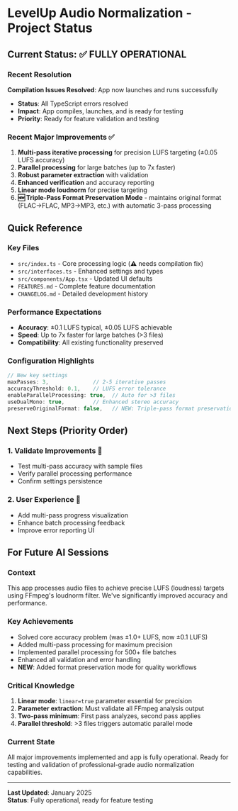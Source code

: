 # LevelUp Audio Normalization - Project Status

## Current Status: ✅ FULLY OPERATIONAL

### Recent Resolution
**Compilation Issues Resolved**: App now launches and runs successfully
- **Status**: All TypeScript errors resolved
- **Impact**: App compiles, launches, and is ready for testing
- **Priority**: Ready for feature validation and testing

### Recent Major Improvements ✅
1. **Multi-pass iterative processing** for precision LUFS targeting (±0.05 LUFS accuracy)
2. **Parallel processing** for large batches (up to 7x faster)
3. **Robust parameter extraction** with validation
4. **Enhanced verification** and accuracy reporting
5. **Linear mode loudnorm** for precise targeting
6. **🆕 Triple-Pass Format Preservation Mode** - maintains original format (FLAC→FLAC, MP3→MP3, etc.) with automatic 3-pass processing

## Quick Reference

### Key Files
- `src/index.ts` - Core processing logic (⚠️ needs compilation fix)
- `src/interfaces.ts` - Enhanced settings and types
- `src/components/App.tsx` - Updated UI defaults
- `FEATURES.md` - Complete feature documentation
- `CHANGELOG.md` - Detailed development history

### Performance Expectations
- **Accuracy**: ±0.1 LUFS typical, ±0.05 LUFS achievable
- **Speed**: Up to 7x faster for large batches (>3 files)
- **Compatibility**: All existing functionality preserved

### Configuration Highlights
```typescript
// New key settings
maxPasses: 3,              // 2-5 iterative passes
accuracyThreshold: 0.1,    // LUFS error tolerance
enableParallelProcessing: true,  // Auto for >3 files
useDualMono: true,         // Enhanced stereo accuracy
preserveOriginalFormat: false,   // NEW: Triple-pass format preservation
```

## Next Steps (Priority Order)

### 1. Validate Improvements 🧪
- Test multi-pass accuracy with sample files
- Verify parallel processing performance
- Confirm settings persistence

### 2. User Experience 🎨
- Add multi-pass progress visualization
- Enhance batch processing feedback
- Improve error reporting UI

## For Future AI Sessions

### Context
This app processes audio files to achieve precise LUFS (loudness) targets using FFmpeg's loudnorm filter. We've significantly improved accuracy and performance.

### Key Achievements
- Solved core accuracy problem (was ±1.0+ LUFS, now ±0.1 LUFS)
- Added multi-pass processing for maximum precision
- Implemented parallel processing for 500+ file batches
- Enhanced all validation and error handling
- **NEW**: Added format preservation mode for quality workflows

### Critical Knowledge
1. **Linear mode**: `linear=true` parameter essential for precision
2. **Parameter extraction**: Must validate all FFmpeg analysis output
3. **Two-pass minimum**: First pass analyzes, second pass applies
4. **Parallel threshold**: >3 files triggers automatic parallel mode

### Current State
All major improvements implemented and app is fully operational. Ready for testing and validation of professional-grade audio normalization capabilities.

---
**Last Updated**: January 2025  
**Status**: Fully operational, ready for feature testing 